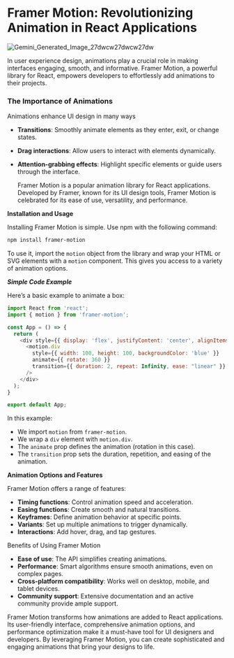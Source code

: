 # Framer Motion: Revolutionizing Animation in React Applications
![Gemini_Generated_Image_27dwcw27dwcw27dw](https://github.com/team-IGORAZA/react-medium-blogs/assets/69946307/e50a2325-980b-4320-9ec5-6a571491d052)

In user experience design, animations play a crucial role in making interfaces engaging, smooth, and informative. Framer Motion, a powerful library for React, empowers developers to effortlessly add animations to their projects.


### The Importance of Animations

Animations enhance UI design in many ways

- **Transitions**: Smoothly animate elements as they enter, exit, or change states.
- **Drag interactions**: Allow users to interact with elements dynamically.
- **Attention-grabbing effects**: Highlight specific elements or guide users through the interface.

  Framer Motion is a popular animation library for React applications. Developed by Framer, known for its UI design tools, Framer Motion is celebrated for its ease of use, versatility, and performance.


**Installation and Usage**

Installing Framer Motion is simple. Use npm with the following command:
```bash
npm install framer-motion
```

To use it, import the `motion` object from the library and wrap your HTML or SVG elements with a `motion` component. This gives you access to a variety of animation options.

***Simple Code Example***

Here’s a basic example to animate a box:

```javascript
import React from 'react';
import { motion } from 'framer-motion';

const App = () => {
  return (
    <div style={{ display: 'flex', justifyContent: 'center', alignItems: 'center', height: '100vh' }}>
      <motion.div
        style={{ width: 100, height: 100, backgroundColor: 'blue' }}
        animate={{ rotate: 360 }}
        transition={{ duration: 2, repeat: Infinity, ease: "linear" }}
      />
    </div>
  );
}

export default App;

```

In this example:

- We import `motion` from `framer-motion`.
- We wrap a `div` element with `motion.div`.
- The `animate` prop defines the animation (rotation in this case).
- The `transition` prop sets the duration, repetition, and easing of the animation.

**Animation Options and Features**

Framer Motion offers a range of features:

- **Timing functions**: Control animation speed and acceleration.
- **Easing functions**: Create smooth and natural transitions.
- **Keyframes**: Define animation behavior at specific points.
- **Variants**: Set up multiple animations to trigger dynamically.
- **Interactions**: Add hover, drag, and tap gestures.

Benefits of Using Framer Motion

- **Ease of use**: The API simplifies creating animations.
- **Performance**: Smart algorithms ensure smooth animations, even on complex pages.
- **Cross-platform compatibility**: Works well on desktop, mobile, and tablet devices.
- **Community support**: Extensive documentation and an active community provide ample support.


Framer Motion transforms how animations are added to React applications. Its user-friendly interface, comprehensive animation options, and performance optimization make it a must-have tool for UI designers and developers. By leveraging Framer Motion, you can create sophisticated and engaging animations that bring your designs to life.
